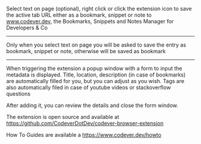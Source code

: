 Select text on page (optional), right click or click the extension icon to save the active tab URL either as a bookmark, snippet or note to www.codever.dev, the Bookmarks, Snippets and Notes Manager for Developers & Co

***
Only when you select text on page you will be asked to save the entry as bookmark, snippet or note, otherwise will be saved as bookmark
***

When triggering the extension a popup window with a form to input the metadata is displayed. Title, location, description (in case of bookmarks)  are automatically filled for you, but you can adjust as you wish. Tags are also automatically filed in case of youtube videos or stackoverflow questions

After adding it, you can review the details and close the form window.

The extension is open source and available at https://github.com/CodeverDotDev/codever-browser-extension

How To Guides are available a https://www.codever.dev/howto
